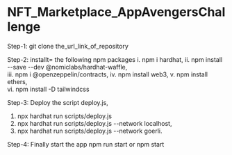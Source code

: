 ﻿# NFT_Marketplace_AppAvengersChallenge

Step-1: git clone the_url_link_of_repository

Step-2: installt= the following npm packages
  i.   npm i hardhat, 
  ii.  npm install --save --dev @nomiclabs/hardhat-waffle,  
  iii. npm i @openzeppelin/contracts, 
  iv.  npm install web3, 
  v.   npm install ethers,  
  vi.  npm install -D tailwindcss

Step-3: Deploy the script deploy.js,  
  1. npx hardhat run scripts/deploy.js
  2. npx hardhat run scripts/deploy.js --network localhost,
  3. npx hardhat run scripts/deploy.js --network goerli.

Step-4: Finally start the app npm run start or npm start
